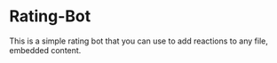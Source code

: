 # Rating-Bot
This is a simple rating bot that you can use to add reactions to any file, embedded content.